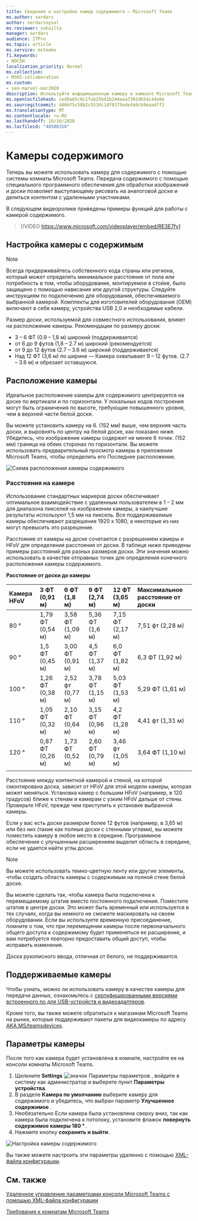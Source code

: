 ```yaml
---
title: Сведения о настройке камер содержимого — Microsoft Teams
ms.author: serdars
author: serdarsoysal
ms.reviewer: sohailta
manager: serdars
audience: ITPro
ms.topic: article
ms.service: msteams
f1.keywords:
- NOCSH
localization_priority: Normal
ms.collection:
- M365-collaboration
ms.custom:
- seo-marvel-mar2020
description: Используйте информационную камеру в комнате Microsoft Teams, которая взаимодействует с программным обеспечением обработки изображений, позволяя выступающим рисовать на аналоговой доске.
ms.openlocfilehash: ced0a65c0c1fab25bd1b244aea7301d654c44a9e
ms.sourcegitcommit: 4d6bf5c58b2c553dc1df8375ede4a9cb9eaadff2
ms.translationtype: MT
ms.contentlocale: ru-RU
ms.lasthandoff: 10/16/2020
ms.locfileid: "48508316"
---
```

# <a name="content-cameras"></a>Камеры содержимого

Теперь вы можете использовать камеру для содержимого с помощью системы комнаты Microsoft Teams. Передача содержимого с помощью специального программного обеспечения для обработки изображений и доски позволяет выступающему рисовать на аналоговой доске и делиться контентом с удаленными участниками.

В следующем видеоролике приведены примеры функций для работы с камерой содержимого.

> [!VIDEO https://www.microsoft.com/videoplayer/embed/RE3E7fy]

## <a name="set-up-a-content-camera"></a>Настройка камеры с содержимым

> [!NOTE]
> Всегда придерживайтесь собственного кода страны или региона, который может определять минимальное расстояние от пола или потребность в том, чтобы оборудование, монтируемое в стойке, было защищено с помощью нависания или другой структуры. Следуйте инструкциям по подключению для оборудования, обеспечиваемого выбранной камерой. Комплекты для изготовителей оборудования (OEM) включают в себя камеру, устройства USB 2,0 и необходимые кабели.

Размер доски, используемой для совместного использования, влияет на расположение камеры. Рекомендации по размеру доски:

- 3 – 6 ФТ (0.9 – 1,8 м) широкий (поддерживается)
- от 6 до 9 футов (1,8 – 2.7 м) широкий (рекомендуется)
- от 9 до 12 футов (2.7 – 3.6 м) широкий (поддерживается)
- Над 12 ФТ (3,6 м) по ширине — Камера охватывает 9 – 12 футов. (2.7 – 3.6 м) и обрезает оставшуюся.

## <a name="camera-location"></a>Расположение камеры

Идеальное расположение камеры для содержимого центрируется на доске по вертикали и по горизонтали. У локальных кодов построения могут быть ограничения по высоте, требующие повышенного уровня, чем в верхней части белой доски.

Вы можете установить камеру на 6. (152 мм) выше, чем верхняя часть доски, и выровнять по центру на белой доске, как показано ниже. Убедитесь, что изображение камеры содержит не менее 6 точек. (152 мм) граница на обеих сторонах по горизонтали. Вы можете использовать предварительный просмотр камеры в приложении Microsoft Teams, чтобы определить его Последнее расположение.

![Схема расположения камеры содержимого](../media/Magic-whiteboard.png)

### <a name="camera-distances"></a>Расстояния на камере

Использование стандартных маркеров доски обеспечивает оптимальное взаимодействие с удаленным пользователем в 1 – 2 мм для диапазона пикселей на изображении камеры, а наилучшие результаты используют 1,5 мм на пиксель. Все поддерживаемые камеры обеспечивают разрешение 1920 x 1080, а некоторые из них могут превысить это разрешение.

Расстояние от камеры на доске сочетается с разрешением камеры и HFoV для определения расстояния от доски. В таблице ниже приведены примеры расстояний для разных размеров доски. Эти значения можно использовать в качестве отправных точек для определения конечного расположения камеры содержимого.

**Расстояние от доски до камеры**

| Камера HFoV |3 ФТ (0,91 м)     | 6 ФТ (1,8 м)    | 9 ФТ (2,74 м)        |12 ФТ  (3,65 м)         | Максимальное расстояние от доски  |
|:---         |:---               |:---                |:---                 |:---             | :--- |
| 80 °         | 1,79 ФТ (0,54 м) | 3,58 ФТ (1,09 м)  | 5,36 ФТ (1,6 м)    |7,15 ФТ (2,17 м) |7,51 фт (2,28 м) |
| 90 °         | 1,5 ФТ (0,45 м) | 3,00 ФТ (0,91 м)   | 4,5 ФТ (1,37 м)    |6,0 ФТ (1,82 м)    |6,3 ФТ (1,92 м) |
| 100 °        | 1,26 ФТ (0,38 м)| 2,52 фт (0,77 м)   | 3,78 ФТ (1,15 м)   |5,03 ФТ (1,53 м)   |5,29 ФТ (1,61 м) |
| 110 °        | 1,05 ФТ (0,32 м)| 2,10 ФТ (0,64 м)   | 3,15 ФТ (0,96 м)   |4,2 ФТ (1,28 м)    |4,41 фт (1,31 м) |
| 120 °        | 0,87 ФТ (0,26 м)| 1,73 ФТ (0,52 м)   | 2,60 ФТ (0,79 м)   |3,46 фт (1,05 м)   |3,64 ФТ (1,10 м) |
|             |               |                  |                  |        |                    |                  |

Расстояние между контентной камерой и стеной, на которой смонтирована доска, зависит от HFoV для этой модели камеры, которая может меняться. Установка камер с большим HFoV (например, в 120 градусов) ближе к стенам и камерам с узким HFoV дальше от стены. Проверьте HFoV, прежде чем приступить к установке выбранной камеры.

Если у вас есть доски размером более 12 футов (например, в 3,65 м) или без них (такие как полные доски с стенными углами), вы можете поместить камеру в любое место в середине. Программное обеспечение с улучшенным расширением выделит область в середине, если не удается найти углы доски.

> [!NOTE]
> Вы можете использовать темно-цветную ленту или другие элементы, чтобы создать область камеры с содержимым на полной стене белой доске.
>
> Вы можете сделать так, чтобы камера была подключена к перемещаемому штатив вместо постоянного подключения. Поместите штатив в центре доски. Это может быть временный или используется в тех случаях, когда вы немного не сможете маскировать на своем оборудовании. Если вы используете временную присоединение, помните о том, что при перемещении камеры после первоначального общего доступа к содержимому будет применяться ее расширение, и вам потребуется повторно предоставить общий доступ, чтобы исправить изменения.
>
> Доска рукописного ввода, отличная от белого, не поддерживается.

## <a name="supported-cameras"></a>Поддерживаемые камеры

Чтобы узнать, можно ли использовать камеру в качестве камеры для передачи данных, ознакомьтесь с [сертифицированными версиями встроенного по для USB-устройств и видеоадаптеров](requirements.md#certified-firmware-versions-for-usb-audio-and-video-peripherals).

Кроме того, вы также можете обратиться к магазинам Microsoft Teams на рынке, которые поддерживают пакеты для видеокамеры по адресу [AKA.MS/teamsdevices](https://aka.ms/teamsdevices).

## <a name="camera-settings"></a>Параметры камеры

После того как камера будет установлена в комнате, настройте ее на консоли комнаты Microsoft Teams.

1. Щелкните **Settings** ![ значок Параметры параметров ](../media/70f1b43f-16d6-4172-9139-71d845c4ed5c.png) , войдите в систему как администратор и выберите пункт **Параметры устройства**.
2. В разделе **Камера по умолчанию** выберите камеру для содержимого и убедитесь, что выбран параметр **Улучшенное содержимое** .
3. Необязательно Если камера была установлена сверху вниз, так как камера была подключена к потолоку, установите флажок **повернуть содержимое камеры 180 °** .
4. Нажмите кнопку **сохранить и выйти**.

![Настройка камеры содержимого](../media/content-camera.png)

Вы также можете настроить эти параметры удаленно с помощью [XML-файла конфигурации](xml-config-file.md).

## <a name="see-also"></a>См. также

[Удаленное управление параметрами консоли Microsoft Teams с помощью XML-файла конфигурации](xml-config-file.md)

[Требования к комнатам Microsoft Teams](requirements.md)


